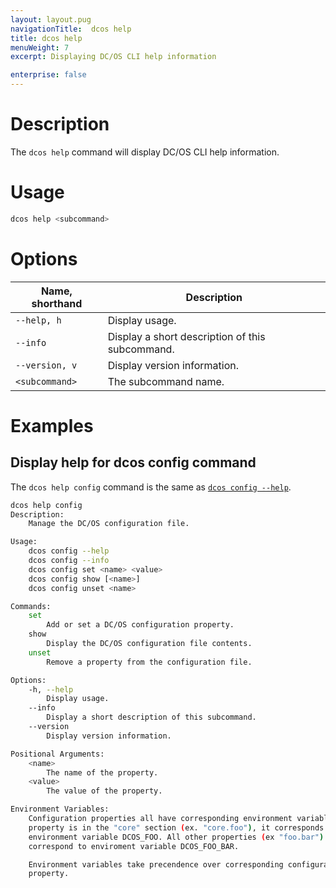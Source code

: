 ```yaml
---
layout: layout.pug
navigationTitle:  dcos help
title: dcos help
menuWeight: 7
excerpt: Displaying DC/OS CLI help information

enterprise: false
---
```


# Description
The `dcos help` command will display DC/OS CLI help information.

# Usage

```bash
dcos help <subcommand>
```

# Options

| Name, shorthand |  Description |
|---------|-------------|
| `--help, h`   |   Display usage. |
| `--info`   |   Display a short description of this subcommand. |
| `--version, v`   |  Display version information. |
| `<subcommand>`   | The subcommand name. |

# Examples

## Display help for dcos config command

The `dcos help config` command is the same as [`dcos config --help`](/1.13/cli/command-reference/dcos-config/).

```bash
dcos help config
Description:
    Manage the DC/OS configuration file.

Usage:
    dcos config --help
    dcos config --info
    dcos config set <name> <value>
    dcos config show [<name>]
    dcos config unset <name>

Commands:
    set
        Add or set a DC/OS configuration property.
    show
        Display the DC/OS configuration file contents.
    unset
        Remove a property from the configuration file.

Options:
    -h, --help
        Display usage.
    --info
        Display a short description of this subcommand.
    --version
        Display version information.

Positional Arguments:
    <name>
        The name of the property.
    <value>
        The value of the property.

Environment Variables:
    Configuration properties all have corresponding environment variables. If a
    property is in the "core" section (ex. "core.foo"), it corresponds to
    environment variable DCOS_FOO. All other properties (ex "foo.bar")
    correspond to enviroment variable DCOS_FOO_BAR.

    Environment variables take precendence over corresponding configuration
    property.
```
